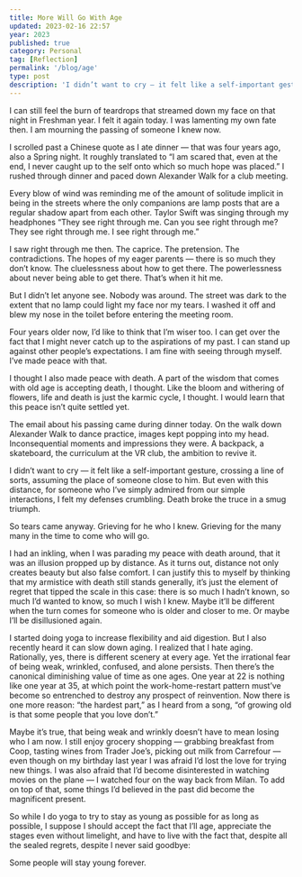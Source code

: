 ```yaml
---
title: More Will Go With Age
updated: 2023-02-16 22:57
year: 2023
published: true
category: Personal
tag: [Reflection]
permalink: '/blog/age'
type: post
description: 'I didn’t want to cry — it felt like a self-important gesture, crossing a line of sorts, assuming the place of someone close to him. But even with this distance, for someone who I’ve simply admired from our simple interactions, I felt my defenses crumbling. Death broke the truce in a smug triumph.'
---
```


I can still feel the burn of teardrops that streamed down my face on that night in Freshman year. I felt it again today. I was lamenting my own fate then. I am mourning the passing of someone I knew now.

I scrolled past a Chinese quote as I ate dinner — that was four years ago, also a Spring night. It roughly translated to “I am scared that, even at the end, I never caught up to the self onto which so much hope was placed.” I rushed through dinner and paced down Alexander Walk for a club meeting.

Every blow of wind was reminding me of the amount of solitude implicit in being in the streets where the only companions are lamp posts that are a regular shadow apart from each other. Taylor Swift was singing through my headphones “They see right through me. Can you see right through me? They see right through me. I see right through me.”

I saw right through me then. The caprice. The pretension. The contradictions. The hopes of my eager parents — there is so much they don’t know. The cluelessness about how to get there. The powerlessness about never being able to get there. That’s when it hit me.

But I didn’t let anyone see. Nobody was around. The street was dark to the extent that no lamp could light my face nor my tears. I washed it off and blew my nose in the toilet before entering the meeting room.

Four years older now, I’d like to think that I’m wiser too. I can get over the fact that I might never catch up to the aspirations of my past. I can stand up against other people’s expectations. I am fine with seeing through myself. I’ve made peace with that.

I thought I also made peace with death. A part of the wisdom that comes with old age is accepting death, I thought. Like the bloom and withering of flowers, life and death is just the karmic cycle, I thought. I would learn that this peace isn’t quite settled yet.

The email about his passing came during dinner today. On the walk down Alexander Walk to dance practice, images kept popping into my head. Inconsequential moments and impressions they were. A backpack, a skateboard, the curriculum at the VR club, the ambition to revive it.

I didn’t want to cry — it felt like a self-important gesture, crossing a line of sorts, assuming the place of someone close to him. But even with this distance, for someone who I’ve simply admired from our simple interactions, I felt my defenses crumbling. Death broke the truce in a smug triumph.

So tears came anyway. Grieving for he who I knew. Grieving for the many many in the time to come who will go.

I had an inkling, when I was parading my peace with death around, that it was an illusion propped up by distance. As it turns out, distance not only creates beauty but also false comfort. I can justify this to myself by thinking that my armistice with death still stands generally, it’s just the element of regret that tipped the scale in this case: there is so much I hadn’t known, so much I’d wanted to know, so much I wish I knew. Maybe it’ll be different when the turn comes for someone who is older and closer to me. Or maybe I’ll be disillusioned again.

I started doing yoga to increase flexibility and aid digestion. But I also recently heard it can slow down aging. I realized that I hate aging. Rationally, yes, there is different scenery at every age. Yet the irrational fear of being weak, wrinkled, confused, and alone persists. Then there’s the canonical diminishing value of time as one ages. One year at 22 is nothing like one year at 35, at which point the work-home-restart pattern must’ve become so entrenched to destroy any prospect of reinvention. Now there is one more reason: “the hardest part,” as I heard from a song, “of growing old is that some people that you love don’t.”

Maybe it’s true, that being weak and wrinkly doesn’t have to mean losing who I am now. I still enjoy grocery shopping — grabbing breakfast from Coop, tasting wines from Trader Joe’s, picking out milk from Carrefour — even though on my birthday last year I was afraid I’d lost the love for trying new things. I was also afraid that I’d become disinterested in watching movies on the plane — I watched four on the way back from Milan. To add on top of that, some things I’d believed in the past did become the magnificent present.

So while I do yoga to try to stay as young as possible for as long as possible, I suppose I should accept the fact that I’ll age, appreciate the stages even without limelight, and have to live with the fact that, despite all the sealed regrets, despite I never said goodbye:

Some people will stay young forever.
